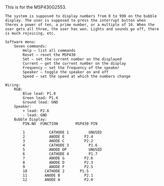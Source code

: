 This is for the MSP430G2553.

	The system is supposed to display numbers from 0 to 999 on the bubble display. The user is supposed to press the interrupt button when theres a power of ten, a prime number, or a multiple of 10. When the user gets all three, the user has won. Lights and sounds go off, there is much rejoicing, etc.

	Software menu:
		Seven commands:
			Help – list all commands
			Reset – reset the MSP430
			Set – set the current number on the displayed
			Current – get the current number on the display
			Frequency – set the frequency of the speaker
			Speaker – toggle the speaker on and off
			Speed – set the speed at which the numbers change

	Wiring:
		RGB:
			Blue lead: P1.0
			Green lead: P1.4
			Ground lead: GND
		Speaker:
			+ lead: P2.6
			- lead: GND
		Bubble Display:
			PIN.NO  FUNCTION		MSP430 PIN
		
			1		    CATHODE 1		  UNUSED
			2		    ANODE E		    P2.4
			3		    ANODE C		    P2.2
			4		    CATHODE 3		  P1.6
			5		    ANODE DP		  UNUSED
			6		    CATHODE 4		  P1.7
			7		    ANODE G		    P2.6
			8		    ANODE D		    P2.3
			9		    ANODE F		    P2.5
			10		  CATHODE 2		  P1.5
			11		  ANODE B		    P2.1
			12		  ANODE A		    P2.0
